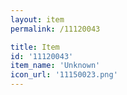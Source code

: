 ```yaml
---
layout: item
permalink: /11120043

title: Item
id: '11120043'
item_name: 'Unknown'
icon_url: '11150023.png'
---
```

